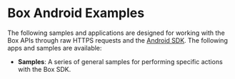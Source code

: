 # Box Android Examples
The following samples and applications are designed for working with the Box APIs through raw HTTPS requests and the [Android SDK](https://github.com/box/box-java-sdk). The following apps and samples are available:

  * **Samples**: A series of general samples for performing specific actions with the Box SDK.

